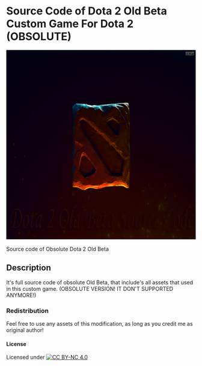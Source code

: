 # Source Code of Dota 2 Old Beta Custom Game For Dota 2 (OBSOLUTE)

![Logo](https://raw.githubusercontent.com/L4-Wyrm/Dota-2-Old-Beta/obsolute/Logo.png "Logo")

Source code of Obsolute Dota 2 Old Beta

## Description
It's full source code of obsolute Old Beta, that include's all assets that used in this custom game. (OBSOLUTE VERSION! IT DON'T SUPPORTED ANYMORE!)

### Redistribution
Feel free to use any assets of this modification, as long as you credit me as original author!

#### License
Licensed under [![CC BY-NC 4.0](https://licensebuttons.net/l/by-nc/4.0/80x15.png)](https://creativecommons.org/licenses/by-nc/4.0/)
